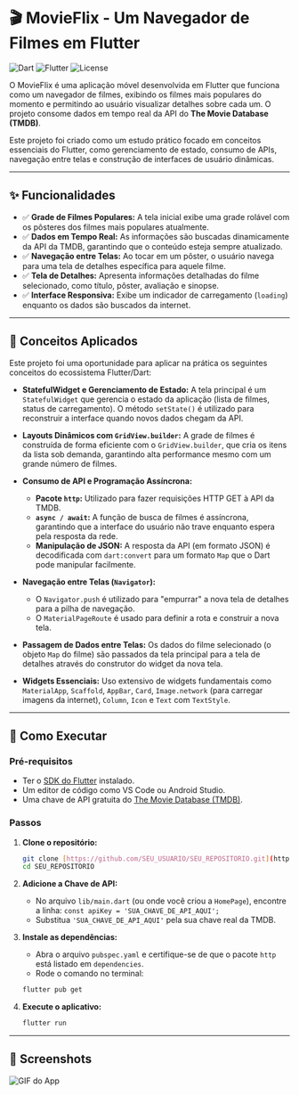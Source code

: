 # 🎬 MovieFlix - Um Navegador de Filmes em Flutter

![Dart](https://img.shields.io/badge/Language-Dart-blue?logo=dart)
![Flutter](https://img.shields.io/badge/Framework-Flutter-02569B?logo=flutter)
![License](https://img.shields.io/badge/License-MIT-green)

O MovieFlix é uma aplicação móvel desenvolvida em Flutter que funciona como um navegador de filmes, exibindo os filmes mais populares do momento e permitindo ao usuário visualizar detalhes sobre cada um. O projeto consome dados em tempo real da API do **The Movie Database (TMDB)**.

Este projeto foi criado como um estudo prático focado em conceitos essenciais do Flutter, como gerenciamento de estado, consumo de APIs, navegação entre telas e construção de interfaces de usuário dinâmicas.

---
## ✨ Funcionalidades

* ✅ **Grade de Filmes Populares:** A tela inicial exibe uma grade rolável com os pôsteres dos filmes mais populares atualmente.
* ✅ **Dados em Tempo Real:** As informações são buscadas dinamicamente da API da TMDB, garantindo que o conteúdo esteja sempre atualizado.
* ✅ **Navegação entre Telas:** Ao tocar em um pôster, o usuário navega para uma tela de detalhes específica para aquele filme.
* ✅ **Tela de Detalhes:** Apresenta informações detalhadas do filme selecionado, como título, pôster, avaliação e sinopse.
* ✅ **Interface Responsiva:** Exibe um indicador de carregamento (`loading`) enquanto os dados são buscados da internet.

---
## 🧠 Conceitos Aplicados

Este projeto foi uma oportunidade para aplicar na prática os seguintes conceitos do ecossistema Flutter/Dart:

* **StatefulWidget e Gerenciamento de Estado:** A tela principal é um `StatefulWidget` que gerencia o estado da aplicação (lista de filmes, status de carregamento). O método `setState()` é utilizado para reconstruir a interface quando novos dados chegam da API.

* **Layouts Dinâmicos com `GridView.builder`:** A grade de filmes é construída de forma eficiente com o `GridView.builder`, que cria os itens da lista sob demanda, garantindo alta performance mesmo com um grande número de filmes.

* **Consumo de API e Programação Assíncrona:**
    * **Pacote `http`:** Utilizado para fazer requisições HTTP GET à API da TMDB.
    * **`async / await`:** A função de busca de filmes é assíncrona, garantindo que a interface do usuário não trave enquanto espera pela resposta da rede.
    * **Manipulação de JSON:** A resposta da API (em formato JSON) é decodificada com `dart:convert` para um formato `Map` que o Dart pode manipular facilmente.

* **Navegação entre Telas (`Navigator`):**
    * O `Navigator.push` é utilizado para "empurrar" a nova tela de detalhes para a pilha de navegação.
    * O `MaterialPageRoute` é usado para definir a rota e construir a nova tela.

* **Passagem de Dados entre Telas:** Os dados do filme selecionado (o objeto `Map` do filme) são passados da tela principal para a tela de detalhes através do construtor do widget da nova tela.

* **Widgets Essenciais:** Uso extensivo de widgets fundamentais como `MaterialApp`, `Scaffold`, `AppBar`, `Card`, `Image.network` (para carregar imagens da internet), `Column`, `Icon` e `Text` com `TextStyle`.

---
## 🚀 Como Executar

### Pré-requisitos
* Ter o [SDK do Flutter](https://flutter.dev/docs/get-started/install) instalado.
* Um editor de código como VS Code ou Android Studio.
* Uma chave de API gratuita do [The Movie Database (TMDB)](https://www.themoviedb.org/signup).

### Passos
1.  **Clone o repositório:**
    ```bash
    git clone [https://github.com/SEU_USUARIO/SEU_REPOSITORIO.git](https://github.com/SEU_USUARIO/SEU_REPOSITORIO.git)
    cd SEU_REPOSITORIO
    ```

2.  **Adicione a Chave de API:**
    * No arquivo `lib/main.dart` (ou onde você criou a `HomePage`), encontre a linha:
        `const apiKey = 'SUA_CHAVE_DE_API_AQUI';`
    * Substitua `'SUA_CHAVE_DE_API_AQUI'` pela sua chave real da TMDB.

3.  **Instale as dependências:**
    * Abra o arquivo `pubspec.yaml` e certifique-se de que o pacote `http` está listado em `dependencies`.
    * Rode o comando no terminal:
    ```bash
    flutter pub get
    ```

4.  **Execute o aplicativo:**
    ```bash
    flutter run
    ```

---
## 📸 Screenshots

![GIF do App](/image/gif%20app.gif)
